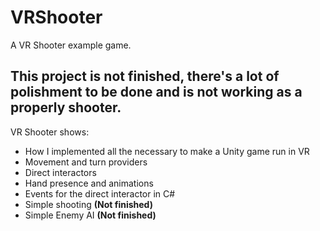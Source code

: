 # VRShooter
A VR Shooter example game.

## This project is not finished, there's a lot of polishment to be done and is not working as a properly shooter. 

VR Shooter shows:
- How I implemented all the necessary to make a Unity game run in VR
- Movement and turn providers
- Direct interactors
- Hand presence and animations
- Events for the direct interactor in C#
- Simple shooting **(Not finished)**
- Simple Enemy AI **(Not finished)**
